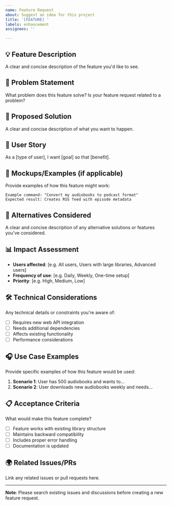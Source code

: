 ```yaml
---
name: Feature Request
about: Suggest an idea for this project
title: '[FEATURE] '
labels: enhancement
assignees: ''

---
```


## 💡 Feature Description
A clear and concise description of the feature you'd like to see.

## 🎯 Problem Statement
What problem does this feature solve? Is your feature request related to a problem?

## 💭 Proposed Solution
A clear and concise description of what you want to happen.

## 🔄 User Story
As a [type of user], I want [goal] so that [benefit].

## 🎨 Mockups/Examples (if applicable)
Provide examples of how this feature might work:

```
Example command: "Convert my audiobooks to podcast format"
Expected result: Creates RSS feed with episode metadata
```

## 🌟 Alternatives Considered
A clear and concise description of any alternative solutions or features you've considered.

## 📊 Impact Assessment
- **Users affected**: [e.g. All users, Users with large libraries, Advanced users]
- **Frequency of use**: [e.g. Daily, Weekly, One-time setup]
- **Priority**: [e.g. High, Medium, Low]

## 🛠️ Technical Considerations
Any technical details or constraints you're aware of:
- [ ] Requires new web API integration
- [ ] Needs additional dependencies
- [ ] Affects existing functionality
- [ ] Performance considerations

## 🎧 Use Case Examples
Provide specific examples of how this feature would be used:

1. **Scenario 1**: User has 500 audiobooks and wants to...
2. **Scenario 2**: User downloads new audiobooks weekly and needs...

## 📋 Acceptance Criteria
What would make this feature complete?
- [ ] Feature works with existing library structure
- [ ] Maintains backward compatibility
- [ ] Includes proper error handling
- [ ] Documentation is updated

## 🌍 Related Issues/PRs
Link any related issues or pull requests here.

---

**Note**: Please search existing issues and discussions before creating a new feature request.
